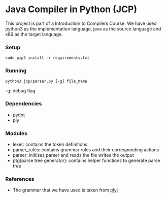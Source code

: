 # Java Compiler in Python (JCP)

This project is part of a Introduction to Compilers Course. We have used python3 as
the implementation language, java as the source language and x86 as the target language.

### Setup

```
sudo pip3 install -r requirements.txt
```

### Running

```
python3 jcp/parser.py [-g] file_name
```

-g: debug flag

### Dependencies

* pydot
* ply

### Modules

* lexer: contains the token definitions
* parser_rules: contains grammar rules and their corresponding actions
* parser: initlizes parser and reads the file writes the output
* ptg(parse tree generator): contains helper functions to generate parse tree

### References

* The grammar that we have used is taken from [plyj](https://github.com/musiKk/plyj)
